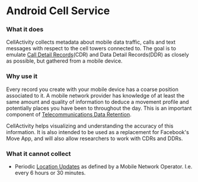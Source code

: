 # Android Cell Service


### What it does
CellActivity collects metadata about mobile data traffic, calls and text messages with respect to the cell towers connected to. The goal is to emulate [Call Detail Records](https://en.wikipedia.org/wiki/Call_detail_record)(CDR) and Data Detail Records(DDR) as closely as possible, but gathered from a mobile device.

### Why use it
Every record you create with your mobile device has a coarse position associated to it. A mobile network provider has knowledge of at least the same amount and quality of information to deduce a movement profile and potentially places you have been to throughout the day. This is an important component of [Telecommunications Data Retention](https://en.wikipedia.org/wiki/Telecommunications_data_retention).

CellActivity helps visualizing and understanding the accuracy of this information. It is also intended to be used as a replacement for Facebook's Move App, and will also allow researchers to work with CDRs and DDRs.

### What it cannot collect

* Periodic [Location Updates](https://en.wikipedia.org/wiki/Mobility_management#Location_update_procedure) as defined by a Mobile Network Operator. I.e. every 6 hours or 30 minutes.
